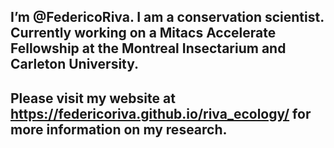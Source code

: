 ## I’m @FedericoRiva. I am a conservation scientist. Currently working on a Mitacs Accelerate Fellowship at the Montreal Insectarium and Carleton University.
## Please visit my website at https://federicoriva.github.io/riva_ecology/ for more information on my research.
<!---
FedericoRiva/FedericoRiva is a ✨ special ✨ repository because its `README.md` (this file) appears on your GitHub profile.
You can click the Preview link to take a look at your changes.
--->
